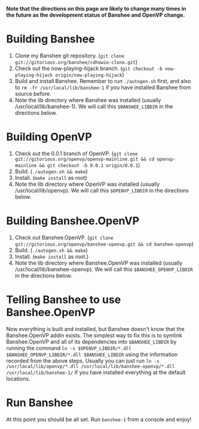 **Note that the directions on this page are likely to change many times in the future as the development status of Banshee and OpenVP change.**

# Building Banshee #

  1. Clone my Banshee git repository.  (`git clone git://gitorious.org/banshee/cdhowie-clone.git`)
  1. Check out the now-playing-hijack branch.  (`git checkout -b now-playing-hijack origin/now-playing-hijack`)
  1. Build and install Banshee.  Remember to run `./autogen.sh` first, and also to `rm -fr /usr/local/lib/banshee-1` if you have installed Banshee from source before.
  1. Note the lib directory where Banshee was installed (usually /usr/local/lib/banshee-1).  We will call this `$BANSHEE_LIBDIR` in the directions below.

# Building OpenVP #

  1. Check out the 0.0.1 branch of OpenVP.  (`git clone git://gitorious.org/openvp/openvp-mainline.git && cd openvp-mainline && git checkout -b 0.0.1 origin/0.0.1`)
  1. Build.  (`./autogen.sh && make`)
  1. Install.  (`make install` as root)
  1. Note the lib directory where OpenVP was installed (usually /usr/local/lib/openvp).  We will call this `$OPENVP_LIBDIR` in the directions below.

# Building Banshee.OpenVP #

  1. Check out Banshee.OpenVP.  (`git clone git://gitorious.org/openvp/banshee-openvp.git && cd banshee-openvp`)
  1. Build.  (`./autogen.sh && make`)
  1. Install.  (`make install` as root.)
  1. Note the lib directory where Banshee.OpenVP was installed (usually /usr/local/lib/banshee-openvp).  We will call this `$BANSHEE_OPENVP_LIBDIR` in the directions below.

# Telling Banshee to use Banshee.OpenVP #

Now everything is built and installed, but Banshee doesn't know that the Banshee.OpenVP addin exists.  The simplest way to fix this is to symlink Banshee.OpenVP and all of its dependencies into `$BANSHEE_LIBDIR` by running the command `ln -s $OPENVP_LIBDIR/*.dll $BANSHEE_OPENVP_LIBDIR/*.dll $BANSHEE_LIBDIR` using the information recorded from the above steps.  Usually you can just run `ln -s /usr/local/lib/openvp/*.dll /usr/local/lib/banshee-openvp/*.dll /usr/local/lib/banshee-1/` if you have installed everything at the default locations.

# Run Banshee #

At this point you should be all set.  Run `banshee-1` from a console and enjoy!